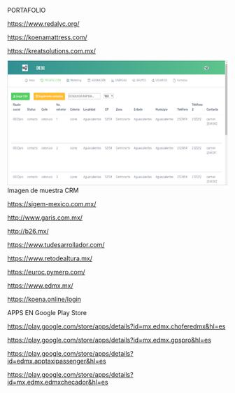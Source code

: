 PORTAFOLIO

https://www.redalyc.org/

https://koenamattress.com/

https://kreatsolutions.com.mx/

![Screenshot](Captura.PNG)
Imagen de muestra CRM 

https://sigem-mexico.com.mx/

http://www.garis.com.mx/

http://b26.mx/

https://www.tudesarrollador.com/

https://www.retodealtura.mx/

https://euroc.pymerp.com/

https://www.edmx.mx/

https://koena.online/login

APPS EN Google Play Store

https://play.google.com/store/apps/details?id=mx.edmx.choferedmx&hl=es

https://play.google.com/store/apps/details?id=mx.edmx.gpspro&hl=es

https://play.google.com/store/apps/details?id=edmx.apptaxipassenger&hl=es

https://play.google.com/store/apps/details?id=mx.edmx.edmxchecador&hl=es
